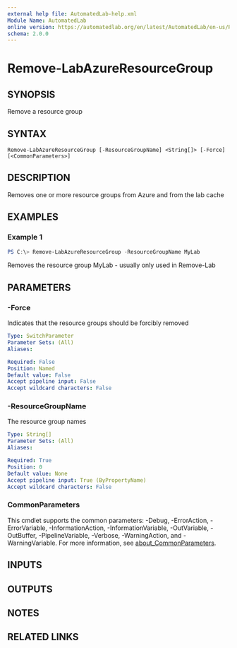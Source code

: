```yaml
---
external help file: AutomatedLab-help.xml
Module Name: AutomatedLab
online version: https://automatedlab.org/en/latest/AutomatedLab/en-us/Remove-LabAzureResourceGroup
schema: 2.0.0
---
```


# Remove-LabAzureResourceGroup

## SYNOPSIS
Remove a resource group

## SYNTAX

```
Remove-LabAzureResourceGroup [-ResourceGroupName] <String[]> [-Force] [<CommonParameters>]
```

## DESCRIPTION
Removes one or more resource groups from Azure and from the lab cache

## EXAMPLES

### Example 1
```powershell
PS C:\> Remove-LabAzureResourceGroup -ResourceGroupName MyLab
```

Removes the resource group MyLab - usually only used in Remove-Lab

## PARAMETERS

### -Force
Indicates that the resource groups should be forcibly removed

```yaml
Type: SwitchParameter
Parameter Sets: (All)
Aliases:

Required: False
Position: Named
Default value: False
Accept pipeline input: False
Accept wildcard characters: False
```

### -ResourceGroupName
The resource group names

```yaml
Type: String[]
Parameter Sets: (All)
Aliases:

Required: True
Position: 0
Default value: None
Accept pipeline input: True (ByPropertyName)
Accept wildcard characters: False
```

### CommonParameters
This cmdlet supports the common parameters: -Debug, -ErrorAction, -ErrorVariable, -InformationAction, -InformationVariable, -OutVariable, -OutBuffer, -PipelineVariable, -Verbose, -WarningAction, and -WarningVariable. For more information, see [about_CommonParameters](http://go.microsoft.com/fwlink/?LinkID=113216).

## INPUTS

## OUTPUTS

## NOTES

## RELATED LINKS

